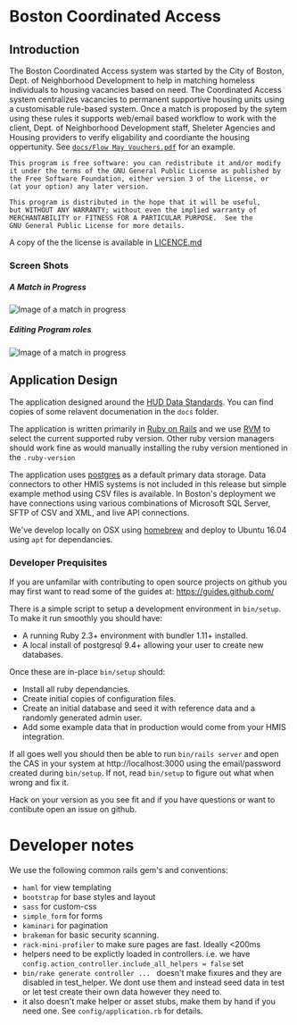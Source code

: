 # Boston Coordinated Access

## Introduction
The Boston Coordinated Access system was started by the City of Boston, Dept. of Neighborhood Development to help in matching homeless individuals to housing vacancies based on need. The Coordinated Access system centralizes vacancies to permanent supportive housing units using a customisable rule-based system. Once a match is proposed by the sytem using these rules it supports web/email based workflow to work with the client, Dept. of Neighborhood Development staff, Sheleter Agencies and Housing providers to verify eligability and coordiante the housing oppertunity. See [`docs/Flow May Vouchers.pdf`](https://github.com/greenriver/boston-cas/raw/master/docs/Flow%20Map%20Vouchers.pdf) for an example.

```
This program is free software: you can redistribute it and/or modify
it under the terms of the GNU General Public License as published by
the Free Software Foundation, either version 3 of the License, or
(at your option) any later version.

This program is distributed in the hope that it will be useful,
but WITHOUT ANY WARRANTY; without even the implied warranty of
MERCHANTABILITY or FITNESS FOR A PARTICULAR PURPOSE.  See the
GNU General Public License for more details.
```

A copy of the the license is available in [LICENCE.md](https://github.com/greenriver/boston-cas/blob/master/LICENSE.md)

### Screen Shots
##### A Match in Progress
![Image of a match in progress](https://github.com/greenriver/boston-cas/blob/master/docs/screenshots/match-detail.png)
##### Editing Program roles
![Image of a match in progress](https://github.com/greenriver/boston-cas/blob/master/docs/screenshots/rules-editing.png)

## Application Design

The application designed around the [HUD Data Standards](https://www.hudexchange.info/programs/hmis/hmis-data-and-technical-standards/). You can find copies of some relavent documenation in the `docs` folder.

The application is written primarily in [Ruby on Rails](http://rubyonrails.org) and we use [RVM](https://rvm.io/) to select the current supported ruby version. Other ruby version managers should work fine as would manually installing the ruby version mentioned in the `.ruby-version`

The application uses [postgres](https://www.postgresql.org/) as a default primary data storage. Data connectors to other HMIS systems is not included in this release but simple example method using CSV files is available. In Boston's deployment we have connections using various combinations of Microsoft SQL Server, SFTP of CSV and XML, and live API connections.

We've develop locally on OSX using [homebrew](http://brew.sh/) and deploy to Ubuntu 16.04 using `apt` for dependancies.

### Developer Prequisites

If you are unfamilar with contributing to open source projects on github you may first want to read some of the guides at:  https://guides.github.com/

There is a simple script to setup a development environment in `bin/setup`. To make it run smoothly you should have:

* A running Ruby 2.3+ environment with bundler 1.11+ installed.
* A local install of postgresql 9.4+ allowing your user to create new databases.

Once these are in-place `bin/setup` should:

* Install all ruby dependancies.
* Create initial copies of configuration files.
* Create an initial database and seed it with reference data and a randomly generated admin user.
* Add some example data that in production would come from your HMIS integration.

If all goes well you should then be able to run `bin/rails server` and open the CAS in your system at http://localhost:3000 using the email/password created during `bin/setup`. If not, read `bin/setup` to figure out what when wrong and fix it.

Hack on your version as you see fit and if you have questions or want to contibute open an issue on github.

# Developer notes

We use the following common rails gem's and conventions:

* `haml` for view templating
* `bootstrap` for base styles and layout
* `sass` for custom-css
* `simple_form` for forms
* `kaminari` for pagination
* `brakeman` for basic security scanning.
* `rack-mini-profiler` to make sure pages are fast. Ideally <200ms
* helpers need to be explictly loaded in controllers. i.e. we have `config.action_controller.include_all_helpers = false` set
* `bin/rake generate controller ... ` doesn't make fixures and they are disabled in test_helper. We dont use them and instead seed data in test or let test create their own data however they need to.
* it also doesn't make helper or asset stubs, make them by hand if you need one. See `config/application.rb` for details.
